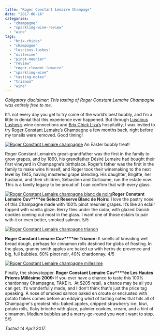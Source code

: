 ```yaml
---
title: "Roger Constant Lemaire Champage"
date: "2017-06-16"
categories:
  - "champagne"
  - "sparkling-wine-review"
  - "wine"
tags:
  - "brix-chicks"
  - "champagne"
  - "luscious-lushes"
  - "millesime"
  - "pinot-meunier"
  - "review"
  - "roger-clement-lemaire"
  - "sparkling-wine"
  - "tasting-notes"
  - "trianon"
  - "wine"
---
```


_Obligatory disclaimer: This tasting of Roger Constant Lemaire Champagne was entirely free to me._

It’s not every day you get to try some of the world’s best bubbly, and I’m a little in denial that this experience ever happened. But through [Luscious Lushes’s](http://lusciouslushes.com/) wine connections and [Brix Chick Liza’s](http://www.brixchicks.com/) hospitality, I was invited to try [Roger Constant Lemaire’s Champagne](http://www.champagne-lemaire.fr/en) a few months back, right before my tonsils were removed. Good timing!




<div class="caption">

[![Roger Constant Lemaire champagne](http://s3.amazonaws.com/thegourmez-wpmedia/2017/06/Lemaire-Champagne-3-355x500.jpg)](http://s3.amazonaws.com/thegourmez-wpmedia/2017/06/Lemaire-Champagne-3.jpg) An Easter bubbly treat!</div>


Roger Constant Lemaire’s great-grandfather was the first in the family to grow grapes, and by 1860, his grandfather Désiré Lemaire had bought their first vineyard in Champagne’s birthplace. Roger’s father was the first in the family to make wine himself, and Roger took their winemaking to the next level by 1945, having mastered grape blending. His daughter, Brigitte, her husband, and their children, Sébastien and Guillaume, run the estate now. This is a family legacy to be proud of. I can confirm that with every glass.

[![Roger Constant Lemaire champagne blanc de noirs](http://s3.amazonaws.com/thegourmez-wpmedia/2017/06/Lemaire-Champagne-1-282x500.jpg)](http://s3.amazonaws.com/thegourmez-wpmedia/2017/06/Lemaire-Champagne-1.jpg)**Roger Constant Lemaire Cuv****ée Select Reserve Blanc de Noirs:** I love the pastry nose of this Champagne made with 100% pinot meunier grapes. It’s like an eclair topped with vanilla glaze. Berry flies under the radar, with glazed Danish cookies coming out most in the glass. I want one of those eclairs to pair with it or even better, smoked salmon. 5/5

[![Roger Constant Lemaire champagne trianon](http://s3.amazonaws.com/thegourmez-wpmedia/2017/06/Lemaire-Champagne-2-282x500.jpg)](http://s3.amazonaws.com/thegourmez-wpmedia/2017/06/Lemaire-Champagne-2.jpg)

**Roger Constant Lemaire Cuv****ée Trianon:** It smells of kneading wet bread dough, perhaps for cinnamon rolls destined for globs of frosting. In the glass, granny smith apples are baked up with herbs de provence and big, full bubbles. 60% pinot noir, 40% chardonnay. 4/5

[![Roger Constant Lemaire champagne millesime](http://s3.amazonaws.com/thegourmez-wpmedia/2017/06/Lemaire-Champagne-5-400x500.jpg)](http://s3.amazonaws.com/thegourmez-wpmedia/2017/06/Lemaire-Champagne-5.jpg)

Finally, the showstopper. **Roger Constant Lemaire Cuv****ée Les Hautes Prieres Millésime 2009:** If you ever have a chance to taste this 100% chardonnay Champagne, TAKE it.  At $205 retail, a chance may be all you can get. It’s wonderfully made, and I don't think that's just the price tag speaking. A nose of smoked salmon baked en croute or encrusted with potato flakes comes before an eddying whirl of tasting notes that hits all of Champagne's greatest hits: baked apples, chipped strawberry ice, kiwi, potato rolls, flaky brioche with glaze, palmier cookies, cream, and a hint of cinnamon. Medium bubbles and a merry-go-round you won't want to stop. 5/5

_Tasted 14 April 2017._
